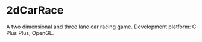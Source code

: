 # 2dCarRace
 A two dimensional and three lane car racing game. Development platform: C Plus Plus, OpenGL.
